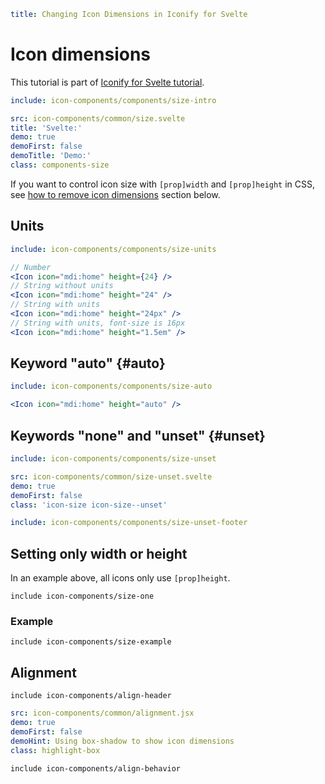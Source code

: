 ```yaml
title: Changing Icon Dimensions in Iconify for Svelte
```

# Icon dimensions

This tutorial is part of [Iconify for Svelte tutorial](./index.md).

```yaml
include: icon-components/components/size-intro
```

```yaml
src: icon-components/common/size.svelte
title: 'Svelte:'
demo: true
demoFirst: false
demoTitle: 'Demo:'
class: components-size
```

If you want to control icon size with `[prop]width` and `[prop]height` in CSS, see [how to remove icon dimensions](#unset) section below.

## Units

```yaml
include: icon-components/components/size-units
```

```jsx
// Number
<Icon icon="mdi:home" height={24} />
// String without units
<Icon icon="mdi:home" height="24" />
// String with units
<Icon icon="mdi:home" height="24px" />
// String with units, font-size is 16px
<Icon icon="mdi:home" height="1.5em" />
```

## Keyword "auto" {#auto}

```yaml
include: icon-components/components/size-auto
```

```jsx
<Icon icon="mdi:home" height="auto" />
```

## Keywords "none" and "unset" {#unset}

```yaml
include: icon-components/components/size-unset
```

```yaml
src: icon-components/common/size-unset.svelte
demo: true
demoFirst: false
class: 'icon-size icon-size--unset'
```

```yaml
include: icon-components/components/size-unset-footer
```

## Setting only width or height

In an example above, all icons only use `[prop]height`.

`include icon-components/size-one`

### Example

`include icon-components/size-example`

## Alignment

`include icon-components/align-header`

```yaml
src: icon-components/common/alignment.jsx
demo: true
demoFirst: false
demoHint: Using box-shadow to show icon dimensions
class: highlight-box
```

`include icon-components/align-behavior`
